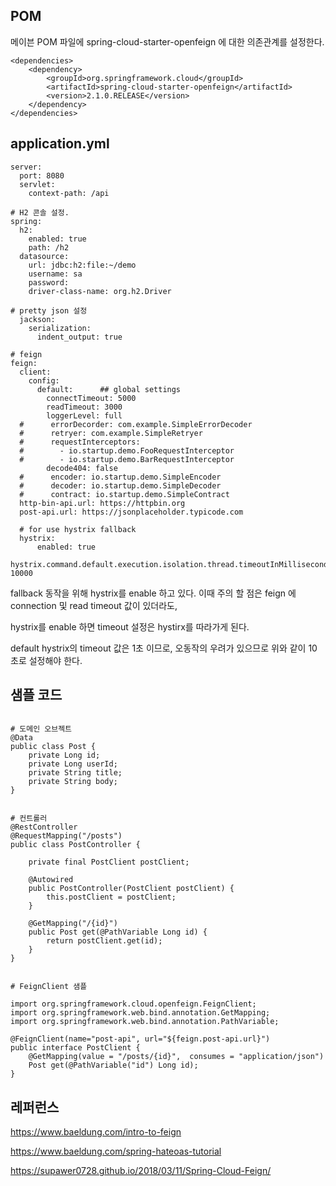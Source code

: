 ## POM ##

메이븐 POM 파일에 spring-cloud-starter-openfeign 에 대한 의존관계를 설정한다. 

```
<dependencies>
	<dependency>
		<groupId>org.springframework.cloud</groupId>
		<artifactId>spring-cloud-starter-openfeign</artifactId>
		<version>2.1.0.RELEASE</version>
	</dependency>
</dependencies> 
```

## application.yml ##
```
server:
  port: 8080
  servlet:
    context-path: /api

# H2 콘솔 설정.
spring:
  h2:
    enabled: true
    path: /h2
  datasource:
    url: jdbc:h2:file:~/demo
    username: sa
    password:
    driver-class-name: org.h2.Driver

# pretty json 설정
  jackson:
    serialization:
      indent_output: true

# feign
feign:
  client:
    config:
      default:      ## global settings
        connectTimeout: 5000
        readTimeout: 3000
        loggerLevel: full
  #      errorDecorder: com.example.SimpleErrorDecoder
  #      retryer: com.example.SimpleRetryer
  #      requestInterceptors:
  #        - io.startup.demo.FooRequestInterceptor
  #        - io.startup.demo.BarRequestInterceptor
        decode404: false
  #      encoder: io.startup.demo.SimpleEncoder
  #      decoder: io.startup.demo.SimpleDecoder
  #      contract: io.startup.demo.SimpleContract
  http-bin-api.url: https://httpbin.org
  post-api.url: https://jsonplaceholder.typicode.com

  # for use hystrix fallback
  hystrix:
      enabled: true

hystrix.command.default.execution.isolation.thread.timeoutInMilliseconds: 10000   
```

fallback 동작을 위해 hystrix를 enable 하고 있다. 이때 주의 할 점은 feign 에 connection 및 read timeout 값이 있더라도,

hystrix를 enable 하면 timeout 설정은 hystirx를 따라가게 된다. 

default hystrix의 timeout 값은 1초 이므로, 오동작의 우려가 있으므로 위와 같이 10 초로 설정해야 한다. 


## 샘플 코드 ##
```

# 도메인 오브젝트
@Data
public class Post {
    private Long id;
    private Long userId;
    private String title;
    private String body;
}


# 컨트롤러
@RestController
@RequestMapping("/posts")
public class PostController {

    private final PostClient postClient;

    @Autowired
    public PostController(PostClient postClient) {
        this.postClient = postClient;
    }

    @GetMapping("/{id}")
    public Post get(@PathVariable Long id) {
        return postClient.get(id);
    }
}


# FeignClient 샘플

import org.springframework.cloud.openfeign.FeignClient;
import org.springframework.web.bind.annotation.GetMapping;
import org.springframework.web.bind.annotation.PathVariable;

@FeignClient(name="post-api", url="${feign.post-api.url}")
public interface PostClient {
    @GetMapping(value = "/posts/{id}",  consumes = "application/json")
    Post get(@PathVariable("id") Long id);
}

```





## 레퍼런스 ##

https://www.baeldung.com/intro-to-feign

https://www.baeldung.com/spring-hateoas-tutorial

https://supawer0728.github.io/2018/03/11/Spring-Cloud-Feign/
